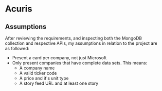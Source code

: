 Acuris
=====

## Assumptions

After reviewing the requirements, and inspecting both the MongoDB collection and respective APIs, my assumptions in relation to the project are as followed:

- Present a card per company, not just Microsoft
- Only present companies that have complete data sets. This means:
	- A company name
	- A valid ticker code
	- A price and it's unit type
	- A story feed URL and at least one story
